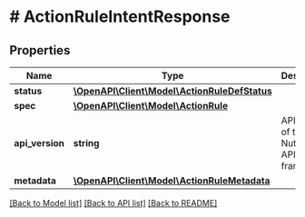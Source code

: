 # # ActionRuleIntentResponse

## Properties

Name | Type | Description | Notes
------------ | ------------- | ------------- | -------------
**status** | [**\OpenAPI\Client\Model\ActionRuleDefStatus**](ActionRuleDefStatus.md) |  | [optional]
**spec** | [**\OpenAPI\Client\Model\ActionRule**](ActionRule.md) |  | [optional]
**api_version** | **string** | API Version of the Nutanix v3 API framework. | [default to '3.1.0']
**metadata** | [**\OpenAPI\Client\Model\ActionRuleMetadata**](ActionRuleMetadata.md) |  |

[[Back to Model list]](../../README.md#models) [[Back to API list]](../../README.md#endpoints) [[Back to README]](../../README.md)

